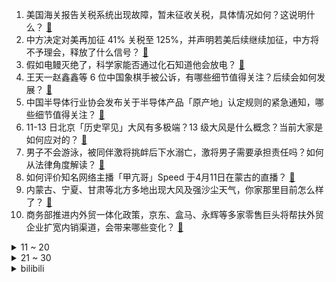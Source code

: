 1. 美国海关报告关税系统出现故障，暂未征收关税，具体情况如何？这说明什么？ [:link:](https://www.zhihu.com/question/1894292226969925630)
2. 中方决定对美再加征 41% 关税至 125%，并声明若美后续继续加征，中方将不予理会，释放了什么信号？ [:link:](https://www.zhihu.com/question/1894058190527771356)
3. 假如电鳗灭绝了，科学家能否通过化石知道他会放电？ [:link:](https://www.zhihu.com/question/9097370358)
4. 王天一赵鑫鑫等 6 位中国象棋手被公诉，有哪些细节值得关注？后续会如何发展？ [:link:](https://www.zhihu.com/question/1894097097873126187)
5. 中国半导体行业协会发布关于半导体产品「原产地」认定规则的紧急通知，哪些细节值得关注？ [:link:](https://www.zhihu.com/question/1894021580197159423)
6. 11-13 日北京「历史罕见」大风有多极端？13 级大风是什么概念？当前大家是如何应对的？ [:link:](https://www.zhihu.com/question/1893728197494925157)
7. 男子不会游泳，被同伴激将挑衅后下水溺亡，激将男子需要承担责任吗？如何从法律角度解读？ [:link:](https://www.zhihu.com/question/1894082906713998766)
8. 如何评价知名网络主播「甲亢哥」Speed 于4月11日在蒙古的直播？ [:link:](https://www.zhihu.com/question/1893981601970500598)
9. 内蒙古、宁夏、甘肃等北方多地出现大风及强沙尘天气，你家那里目前怎么样了？ [:link:](https://www.zhihu.com/question/1894102229381772947)
10. 商务部推进内外贸一体化政策，京东、盒马、永辉等多家零售巨头将帮扶外贸企业扩宽内销渠道，会带来哪些变化？ [:link:](https://www.zhihu.com/question/1894155599295542228)
<details>
<summary>11 ~ 20</summary>

11. 知名健身博主马章浩溺水身亡，具体情况如何？溺水后该如何急救？ [:link:](https://www.zhihu.com/question/1894023322062254574)
12. 美元指数一度跌破 100 大关，为 2023 年 7 月以来首次，非美货币普涨，这意味着什么？ [:link:](https://www.zhihu.com/question/1893952498202568611)
13. 日本缺米，美国缺鸡蛋，商品短缺的背后经济学逻辑是什么？ [:link:](https://www.zhihu.com/question/1894024221597856479)
14. 特斯拉中国停止供应 Model S / X 新车，仅可购买库存车和二手车，哪些信息值得关注？ [:link:](https://www.zhihu.com/question/1894001271545001491)
15. 美国国债遭遇历史性抛售，美债抛售有多严重？为什么收益率却升高了？ [:link:](https://www.zhihu.com/question/1894016636513642250)
16. 外太空掉下来一块黄金陨石正好落在我的手上，请问它是我的还是国家的？ [:link:](https://www.zhihu.com/question/1893300089268699551)
17. 文小刚、张锋、刘如谦等 27 位华人科学家联名呼吁特朗普政府「停止破坏科学事业」，如何理解他们的发声？ [:link:](https://www.zhihu.com/question/1893312394773620732)
18. 电视剧《我的后半生》好看吗？ [:link:](https://www.zhihu.com/question/1892367360477864522)
19. 把数据线插在电脑跟手机上传输数据，同时把两头拔下来，数据会留在数据线里吗？为什么？ [:link:](https://www.zhihu.com/question/1891047187741388897)
20. 华北出现罕见持续性大风，南方出现今年最强风雹，为何南北方同时出现极端天气？目前情况如何？ [:link:](https://www.zhihu.com/question/1893710542578869436)
</details>
<details>
<summary>21 ~ 30</summary>

21. 领导跳槽去了别的公司，上周说觉得我工作很优秀，让我也去他们公司，我该不该去？ [:link:](https://www.zhihu.com/question/1893579499100143868)
22. 心理咨询师对来访说「你不用给我钱，有需要就找我聊聊天，我对你免费」这意味着什么？ [:link:](https://www.zhihu.com/question/1890137612611740839)
23. 我国发现提纯度超 99.995% 高纯石英矿，这个纯度代表着什么？将对哪些行业产生重要影响？ [:link:](https://www.zhihu.com/question/1893628498519745415)
24. 《士兵突击》中七连解散为什么只留许三多一个人？ [:link:](https://www.zhihu.com/question/295174387)
25. 你在《三角洲行动》摸金模式里亏最多的一局游戏是多少钱？ [:link:](https://www.zhihu.com/question/13193203388)
26. LPL 2025 赛季第二赛段 iG 2:1 打破 TES 连胜战绩，如何评价这场比赛？ [:link:](https://www.zhihu.com/question/1894123924532465876)
27. 领导直接把所有上级领导的指示转发给下属，自己做甩手掌柜，对此怎么看？ [:link:](https://www.zhihu.com/question/13997339534)
28. 宝钗为何不直接送画具给惜春？ [:link:](https://www.zhihu.com/question/1890849818122884575)
29. 如何评价现在的内卷心态？如何从根本上改善这一现象？ [:link:](https://www.zhihu.com/question/14366106418)
30. 情绪特别不好的时候，胃疼得厉害，二者有关联吗？ [:link:](https://www.zhihu.com/question/1893263164910588742)
</details><details>
<summary>bilibili</summary>

</details>